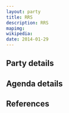 ```yaml
---
layout: party
title: RRS
description: RRS
mapimg: 
wikipedia: 
date: 2014-01-29
---
```

## Party details


## Agenda details


## References
